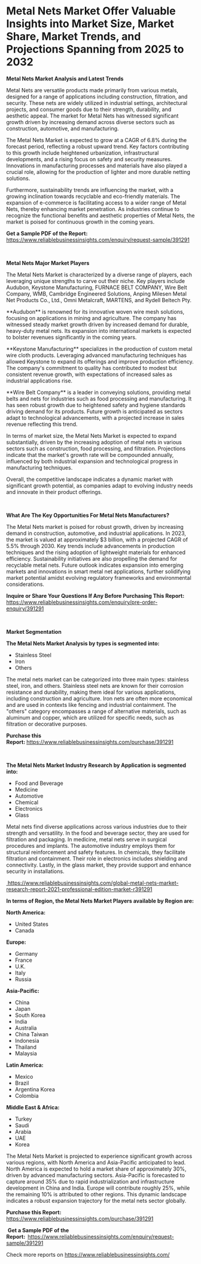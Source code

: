 <p><h1>Metal Nets Market Offer Valuable Insights into Market Size, Market Share, Market Trends, and Projections Spanning from 2025 to 2032</h1></p><p><strong>Metal Nets Market Analysis and Latest Trends</strong></p>
<p><p>Metal Nets are versatile products made primarily from various metals, designed for a range of applications including construction, filtration, and security. These nets are widely utilized in industrial settings, architectural projects, and consumer goods due to their strength, durability, and aesthetic appeal. The market for Metal Nets has witnessed significant growth driven by increasing demand across diverse sectors such as construction, automotive, and manufacturing.</p><p>The Metal Nets Market is expected to grow at a CAGR of 6.8% during the forecast period, reflecting a robust upward trend. Key factors contributing to this growth include heightened urbanization, infrastructural developments, and a rising focus on safety and security measures. Innovations in manufacturing processes and materials have also played a crucial role, allowing for the production of lighter and more durable netting solutions.</p><p>Furthermore, sustainability trends are influencing the market, with a growing inclination towards recyclable and eco-friendly materials. The expansion of e-commerce is facilitating access to a wider range of Metal Nets, thereby enhancing market penetration. As industries continue to recognize the functional benefits and aesthetic properties of Metal Nets, the market is poised for continuous growth in the coming years.</p></p>
<p><strong>Get a Sample PDF of the Report:&nbsp;</strong> <a href="https://www.reliablebusinessinsights.com/enquiry/request-sample/391291?utm_campaign=1119&utm_medium=2&utm_source=Github&utm_content=ia&utm_term=16012025&utm_id=metal-nets">https://www.reliablebusinessinsights.com/enquiry/request-sample/391291</a></p>
<p>&nbsp;</p>
<p><strong>Metal Nets Major Market Players</strong></p>
<p><p>The Metal Nets Market is characterized by a diverse range of players, each leveraging unique strengths to carve out their niche. Key players include Audubon, Keystone Manufacturing, FURNACE BELT COMPANY, Wire Belt Company, WMB, Cambridge Engineered Solutions, Anping Milesen Metal Net Products Co., Ltd., Omni Metalcraft, MARTENS, and Rydell Beltech Pty.</p><p>**Audubon** is renowned for its innovative woven wire mesh solutions, focusing on applications in mining and agriculture. The company has witnessed steady market growth driven by increased demand for durable, heavy-duty metal nets. Its expansion into international markets is expected to bolster revenues significantly in the coming years.</p><p>**Keystone Manufacturing** specializes in the production of custom metal wire cloth products. Leveraging advanced manufacturing techniques has allowed Keystone to expand its offerings and improve production efficiency. The company's commitment to quality has contributed to modest but consistent revenue growth, with expectations of increased sales as industrial applications rise.</p><p>**Wire Belt Company** is a leader in conveying solutions, providing metal belts and nets for industries such as food processing and manufacturing. It has seen robust growth due to heightened safety and hygiene standards driving demand for its products. Future growth is anticipated as sectors adapt to technological advancements, with a projected increase in sales revenue reflecting this trend.</p><p>In terms of market size, the Metal Nets Market is expected to expand substantially, driven by the increasing adoption of metal nets in various sectors such as construction, food processing, and filtration. Projections indicate that the market's growth rate will be compounded annually, influenced by both industrial expansion and technological progress in manufacturing techniques.</p><p>Overall, the competitive landscape indicates a dynamic market with significant growth potential, as companies adapt to evolving industry needs and innovate in their product offerings.</p></p>
<p>&nbsp;</p>
<p><strong>What Are The Key Opportunities For Metal Nets Manufacturers?</strong></p>
<p><p>The Metal Nets market is poised for robust growth, driven by increasing demand in construction, automotive, and industrial applications. In 2023, the market is valued at approximately $3 billion, with a projected CAGR of 5.5% through 2030. Key trends include advancements in production techniques and the rising adoption of lightweight materials for enhanced efficiency. Sustainability initiatives are also propelling the demand for recyclable metal nets. Future outlook indicates expansion into emerging markets and innovations in smart metal net applications, further solidifying market potential amidst evolving regulatory frameworks and environmental considerations.</p></p>
<p><strong>Inquire or Share Your Questions If Any Before Purchasing This Report:</strong> <a href="https://www.reliablebusinessinsights.com/enquiry/pre-order-enquiry/391291?utm_campaign=1119&utm_medium=2&utm_source=Github&utm_content=ia&utm_term=16012025&utm_id=metal-nets">https://www.reliablebusinessinsights.com/enquiry/pre-order-enquiry/391291</a></p>
<p>&nbsp;</p>
<p><strong>Market Segmentation</strong></p>
<p><strong>The Metal Nets Market Analysis by types is segmented into:</strong></p>
<p><ul><li>Stainless Steel</li><li>Iron</li><li>Others</li></ul></p>
<p><p>The metal nets market can be categorized into three main types: stainless steel, iron, and others. Stainless steel nets are known for their corrosion resistance and durability, making them ideal for various applications, including construction and agriculture. Iron nets are often more economical and are used in contexts like fencing and industrial containment. The "others" category encompasses a range of alternative materials, such as aluminum and copper, which are utilized for specific needs, such as filtration or decorative purposes.</p></p>
<p><strong>Purchase this Report:&nbsp;</strong><a href="https://www.reliablebusinessinsights.com/purchase/391291?utm_campaign=1119&utm_medium=2&utm_source=Github&utm_content=ia&utm_term=16012025&utm_id=metal-nets">https://www.reliablebusinessinsights.com/purchase/391291</a></p>
<p>&nbsp;</p>
<p><strong>The Metal Nets Market Industry Research by Application is segmented into:</strong></p>
<p><ul><li>Food and Beverage</li><li>Medicine</li><li>Automotive</li><li>Chemical</li><li>Electronics</li><li>Glass</li></ul></p>
<p><p>Metal nets find diverse applications across various industries due to their strength and versatility. In the food and beverage sector, they are used for filtration and packaging. In medicine, metal nets serve in surgical procedures and implants. The automotive industry employs them for structural reinforcement and safety features. In chemicals, they facilitate filtration and containment. Their role in electronics includes shielding and connectivity. Lastly, in the glass market, they provide support and enhance security in installations.</p></p>
<p><a href="https://www.reliablebusinessinsights.com/global-metal-nets-market-research-report-2021-professional-edition-market-r391291?utm_campaign=1119&utm_medium=2&utm_source=Github&utm_content=ia&utm_term=16012025&utm_id=metal-nets">&nbsp;https://www.reliablebusinessinsights.com/global-metal-nets-market-research-report-2021-professional-edition-market-r391291</a></p>
<p><strong>In terms of Region, the Metal Nets Market Players available by Region are:</strong></p>
<p>
    <p> <strong> North America: </strong>
        <ul>
            <li>United States</li>
            <li>Canada</li>
        </ul>
        </p> 
    <p> <strong> Europe: </strong>
        <ul>
            <li>Germany</li>
            <li>France</li>
            <li>U.K.</li>
            <li>Italy</li>
            <li>Russia</li>
        </ul>
        </p> 
    <p> <strong> Asia-Pacific: </strong>
        <ul>
            <li>China</li>
            <li>Japan</li>
            <li>South Korea</li>
            <li>India</li>
            <li>Australia</li>
            <li>China Taiwan</li>
            <li>Indonesia</li>
            <li>Thailand</li>
            <li>Malaysia</li>
        </ul>
        </p> 
    <p> <strong> Latin America: </strong>
        <ul>
            <li>Mexico</li>
            <li>Brazil</li>
            <li>Argentina Korea</li>
            <li>Colombia</li>
        </ul>
        </p> 
    <p> <strong> Middle East & Africa: </strong>
        <ul>
            <li>Turkey</li>
            <li>Saudi</li>
            <li>Arabia</li>
            <li>UAE</li>
            <li>Korea</li>
        </ul>
    </p>
    </p>
<p><p>The Metal Nets Market is projected to experience significant growth across various regions, with North America and Asia-Pacific anticipated to lead. North America is expected to hold a market share of approximately 30%, driven by advanced manufacturing sectors. Asia-Pacific is forecasted to capture around 35% due to rapid industrialization and infrastructure development in China and India. Europe will contribute roughly 25%, while the remaining 10% is attributed to other regions. This dynamic landscape indicates a robust expansion trajectory for the metal nets sector globally.</p></p>
<p><strong>Purchase this Report: </strong><a href="https://www.reliablebusinessinsights.com/purchase/391291?utm_campaign=1119&utm_medium=2&utm_source=Github&utm_content=ia&utm_term=16012025&utm_id=metal-nets">https://www.reliablebusinessinsights.com/purchase/391291</a></p>
<p>&nbsp;<strong>Get a Sample PDF of the Report:&nbsp;&nbsp;</strong><a href="https://www.reliablebusinessinsights.com/enquiry/request-sample/391291?utm_campaign=1119&utm_medium=2&utm_source=Github&utm_content=ia&utm_term=16012025&utm_id=metal-nets">https://www.reliablebusinessinsights.com/enquiry/request-sample/391291</a></p>
<p><strong></strong></p>
<p>Check more reports on <a href="https://www.reliablebusinessinsights.com/?utm_campaign=1119&utm_medium=2&utm_source=Github&utm_content=ia&utm_term=16012025&utm_id=metal-nets">https://www.reliablebusinessinsights.com/</a></p>
